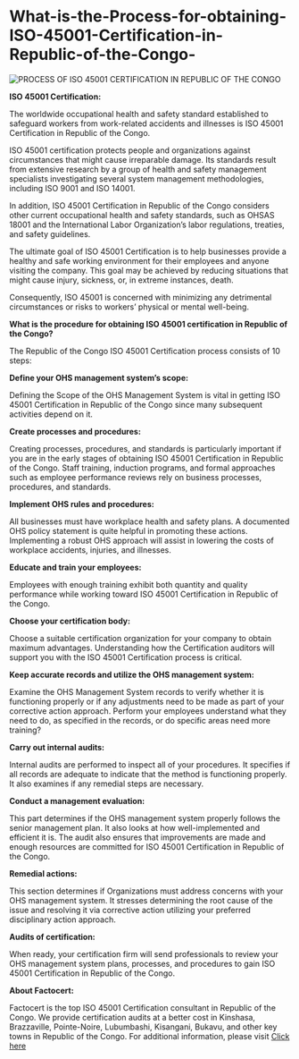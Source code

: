 # What-is-the-Process-for-obtaining-ISO-45001-Certification-in-Republic-of-the-Congo-

![PROCESS OF ISO 45001 CERTIFICATION IN REPUBLIC OF THE CONGO](https://user-images.githubusercontent.com/89084770/181472207-c886e7a8-a3a0-4f30-946a-72d1099f9b29.png)


**ISO 45001 Certification:**

The worldwide occupational health and safety standard established to safeguard workers from work-related accidents and illnesses is ISO 45001 Certification in Republic of the Congo.

ISO 45001 certification protects people and organizations against circumstances that might cause irreparable damage. Its standards result from extensive research by a group of health and safety management specialists investigating several system management methodologies, including ISO 9001 and ISO 14001.

In addition, ISO 45001 Certification in Republic of the Congo considers other current occupational health and safety standards, such as OHSAS 18001 and the International Labor Organization’s labor regulations, treaties, and safety guidelines.

The ultimate goal of ISO 45001 Certification is to help businesses provide a healthy and safe working environment for their employees and anyone visiting the company. This goal may be achieved by reducing situations that might cause injury, sickness, or, in extreme instances, death.

Consequently, ISO 45001 is concerned with minimizing any detrimental circumstances or risks to workers’ physical or mental well-being.

**What is the procedure for obtaining ISO 45001 certification in Republic of the Congo?**

The Republic of the Congo ISO 45001 Certification process consists of 10 steps:

**Define your OHS management system’s scope:**

Defining the Scope of the OHS Management System is vital in getting ISO 45001 Certification in Republic of the Congo since many subsequent activities depend on it.

**Create processes and procedures:**

Creating processes, procedures, and standards is particularly important if you are in the early stages of obtaining ISO 45001 Certification in Republic of the Congo. Staff training, induction programs, and formal approaches such as employee performance reviews rely on business processes, procedures, and standards.

**Implement OHS rules and procedures:**

All businesses must have workplace health and safety plans. A documented OHS policy statement is quite helpful in promoting these actions. Implementing a robust OHS approach will assist in lowering the costs of workplace accidents, injuries, and illnesses.

**Educate and train your employees:**

Employees with enough training exhibit both quantity and quality performance while working toward ISO 45001 Certification in Republic of the Congo.

**Choose your certification body:**

Choose a suitable certification organization for your company to obtain maximum advantages. Understanding how the Certification auditors will support you with the ISO 45001 Certification process is critical.

**Keep accurate records and utilize the OHS management system:**

Examine the OHS Management System records to verify whether it is functioning properly or if any adjustments need to be made as part of your corrective action approach. Perform your employees understand what they need to do, as specified in the records, or do specific areas need more training?

**Carry out internal audits:**

Internal audits are performed to inspect all of your procedures. It specifies if all records are adequate to indicate that the method is functioning properly. It also examines if any remedial steps are necessary.

**Conduct a management evaluation:**

This part determines if the OHS management system properly follows the senior management plan. It also looks at how well-implemented and efficient it is. The audit also ensures that improvements are made and enough resources are committed for ISO 45001 Certification in Republic of the Congo.

**Remedial actions:**

This section determines if Organizations must address concerns with your OHS management system. It stresses determining the root cause of the issue and resolving it via corrective action utilizing your preferred disciplinary action approach.

**Audits of certification:**

When ready, your certification firm will send professionals to review your OHS management system plans, processes, and procedures to gain ISO 45001 Certification in Republic of the Congo.

**About Factocert:**

Factocert is the top ISO 45001 Certification consultant in Republic of the Congo. We provide certification audits at a better cost in Kinshasa, Brazzaville, Pointe-Noire, Lubumbashi, Kisangani, Bukavu, and other key towns in Republic of the Congo. For additional information, please visit <a href="https://factocert.com/republic-of-the-congo/iso-45001-certification-in-republic-of-the-congo/">Click here </a>
